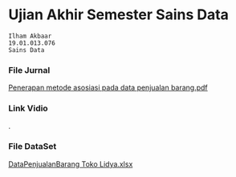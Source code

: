 # Ujian Akhir Semester Sains Data
```
Ilham Akbaar
19.01.013.076
Sains Data
```

### File Jurnal

[Penerapan metode asosiasi pada data penjualan barang.pdf](https://github.com/milhamakbar/UAS_SainsData/files/10467160/Penerapan.metode.asosiasi.pada.data.penjualan.barang.pdf)


### Link Vidio

.

### File DataSet

[DataPenjualanBarang Toko Lidya.xlsx](https://github.com/milhamakbar/UAS_SainsData/files/10467165/DataPenjualanBarang.Toko.Lidya.xlsx)



